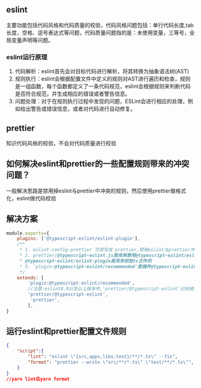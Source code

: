 ## eslint
主要功能包括代码风格和代码质量的校验，代码风格问题包括：单行代码长度,tab长度，空格、逗号表达式等问题，代码质量问题指的是：未使用变量，三等号，全局变量声明等问题。
### eslint运行原理
1. 代码解析：eslint首先会对目标代码进行解析，将其转换为抽象语法树(AST)
2. 规则执行：eslint会根据配置文件中定义的规则对AST进行遍历和检查，规则是一组函数，每个函数都定义了一条代码规范，eslint会根据规则来判断代码是否符合规范，并生成相应的错误或者警告信息。
3. 问题处理：对于在规则执行过程中发现的问题，ESLint会进行相应的处理，例如给出警告或错误信息，或者对代码进行自动修复。
## prettier
知识代码风格的校验，不会对代码质量进行校验
## 如何解决eslint和prettier的一些配置规则带来的冲突问题？
一般解决思路是禁用掉eslint与prettier中冲突的规则，然后使用prettier做格式化，eslint做代码校验
## 解决方案
```js
module.exports={
    plugins: ['@typescript-eslint/eslint-plugin'],
    /**
	 * 1. eslint-config-prettier 可简写成 prettier,禁用eslint与prettier冲突的规则
	 * 2. prettier/@typescript-eslint.js是用来禁用@typescript-eslint/eslint-plugin与prettier冲突的规则的
	 * @typescript-eslint/eslint-plugin是用来校验ts文件的
     * 3. 'plugin:@typescript-eslint/recommended'是插件@typescript-eslint关于eslint的配置规则文件
	 */
	extends: [
        'plugin:@typescript-eslint/recommended',
        //注意:eslint8.0以及以上版本中,'prettier/@typescript-eslint'已经被合并到prettier中了，这里可以移除
        'prettier/@typescript-eslint',
         'prettier',
        ],
}
```
## 运行eslint和prettier配置文件规则
```json
{
    "script":{
        "lint": "eslint \"{src,apps,libs,test}/**/*.ts\" --fix",
        "format": "prettier --write \"src/**/*.ts\" \"test/**/*.ts\"",
    }
}
//yarn lint后yarn format
```